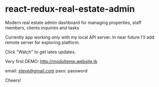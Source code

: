 # react-redux-real-estate-admin

Modern real estate admin dashboard for managing properties, staff members, clients inquiries and tasks

Currently app working only with my local API server.
In near future I'll add remote server for exploring platform.

Click "Watch" to get lates updates.

Very first DEMO: http://modultemp.website.tk

email: steve@gmail.com
pass: password

Cheers!
